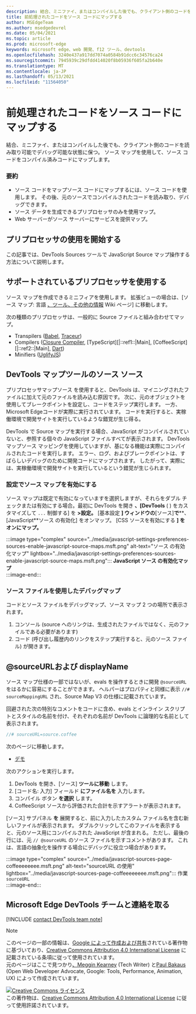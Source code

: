 ```yaml
---
description: 結合、ミニファイ、またはコンパイルした後でも、クライアント側のコードを読み取り可能でデバッグ可能な状態に保つ。
title: 前処理されたコードをソース コードにマップする
author: MSEdgeTeam
ms.author: msedgedevrel
ms.date: 05/04/2021
ms.topic: article
ms.prod: microsoft-edge
keywords: microsoft edge、web 開発、f12 ツール、devtools
ms.openlocfilehash: 3240e437a917dd7074a0584b91dcc6c34576ca24
ms.sourcegitcommit: 7945939c29dfdd414020f8b05936f605fa2b640e
ms.translationtype: MT
ms.contentlocale: ja-JP
ms.lasthandoff: 05/13/2021
ms.locfileid: "11564050"
---
```

<!-- Copyright Meggin Kearney and Paul Bakaus

   Licensed under the Apache License, Version 2.0 (the "License");
   you may not use this file except in compliance with the License.
   You may obtain a copy of the License at

       https://www.apache.org/licenses/LICENSE-2.0

   Unless required by applicable law or agreed to in writing, software
   distributed under the License is distributed on an "AS IS" BASIS,
   WITHOUT WARRANTIES OR CONDITIONS OF ANY KIND, either express or implied.
   See the License for the specific language governing permissions and
   limitations under the License.  -->  
# <a name="map-preprocessed-code-to-source-code"></a>前処理されたコードをソース コードにマップする  

結合、ミニファイ、またはコンパイルした後でも、クライアント側のコードを読み取り可能でデバッグ可能な状態に保つ。  ソース マップを使用して、ソース コードをコンパイル済みコードにマップします。  

### <a name="summary"></a>要約  

*   ソース コードをマップソース コードにマップするには、ソース コードを使用します。  その後、元のソースでコンパイルされたコードを読み取り、デバッグできます。  
*   ソース データを生成できるプリプロセッサのみを使用マップ。  
*   Web サーバーがソース サーバーにサービスを提供マップ。  
    
<!--todo: add link to preprocessors capable of producing Source Maps when section is available -->  
<!--[]: /web/tools/setup/setup-preprocessors?#supported_preprocessors ""  -->  

## <a name="get-started-with-preprocessors"></a>プリプロセッサの使用を開始する  

この記事では、DevTools Sources ツールで JavaScript Source マップ操作する方法について説明します。  <!--For a first overview of what preprocessors are, how each may help, and how Source Maps work; navigate to Set Up CSS & JS Preprocessors.  -->  

<!--todo: add link to Set Up CSS & JS Preprocessors when section is available -->  
<!--[]: /web/tools/setup/setup-preprocessors#debugging-and-editing-preprocessed-content ""  -->  

## <a name="use-a-supported-preprocessor"></a>サポートされているプリプロセッサを使用する  

ソース マップを作成できるミニフィアを使用します。  <!--For the most popular options, navigate to preprocessor support section.  -->  拡張ビューの場合は、[ソース マップ: 言語 [、ツール、その他の情報][GitHubWikiSourceMapsLanguagesTools] Wiki ページ] に移動します。  

<!--todo: add link to display the preprocessor support section when section is available -->  
<!--[]: /web/tools/setup/setup-preprocessors?#supported_preprocessors ""  -->  

次の種類のプリプロセッサは、一般的に Source ファイルと組み合わせてマップ。  

*   Transpilers \([Babel][BabelJS], [Traceur][GitHubWikiGoogleTraceurCompiler]\)  
*   Compilers \([Closure Compiler][GitHubGoogleClosureCompiler], [TypeScript][|::ref1::|Main], [CoffeeScript][|::ref2::|Main], [Dart][DartMain]\)  
*   Minifiers \([UglifyJS][GitHubMishooUglifyJS]\)  
    
## <a name="source-maps-in-devtools-sources-tool"></a>DevTools マップツールのソース ソース  

プリプロセッサマップソース を使用すると、DevTools は、マイニングされたファイルに加えて元のファイルを読み込む原因です。  次に、元のオブジェクトを使用してブレークポイントを設定し、コードをステップ実行します。  一方、Microsoft Edgeコードが実際に実行されています。  コードを実行すると、実稼働環境で開発サイトを実行しているような錯覚が生じ得る。  

DevTools で Source マップを実行する場合、JavaScript がコンパイルされていないと、参照する個々の JavaScript ファイルすべてが表示されます。  DevTools マップソース マッピングを使用していますが、基になる機能は実際にコンパイルされたコードを実行します。  エラー、ログ、およびブレークポイントは、すばらしいデバッグのために開発コードにマップされます。  したがって、実際には、実稼働環境で開発サイトを実行しているという錯覚が生じられます。  

### <a name="enable-source-maps-in-settings"></a>設定でソース マップを有効にする  

ソース マップは既定で有効になっています<!-- \(as of Microsoft Edge 39\)-->を選択しますが、それらをダブル チェックまたは有効にする場合。最初に DevTools を開き **、[DevTools** \( \) をカスタマイズして `...` 制御する] を **>設定。**  [基本設定 **] ウィンドウの**[ソース]**で****、[JavaScript**ソース の有効化] をオンマップ。  [CSS ソースを有効にする **] をオンにマップ。**  

:::image type="complex" source="../media/javascript-settings-preferences-sources-enable-javascript-source-maps.msft.png" alt-text="ソース の有効化マップ" lightbox="../media/javascript-settings-preferences-sources-enable-javascript-source-maps.msft.png":::
   **JavaScript ソース の有効化マップ**  
:::image-end:::  

### <a name="debugging-with-source-maps"></a>ソース ファイルを使用したデバッグマップ  

コードとソース ファイルをデバッグマップ、ソース マップ 2 つの場所で表示されます。  

1.  コンソール \(source へのリンクは、生成されたファイルではなく、元のファイルである必要があります\)  
1.  コード \(呼び出し履歴内のリンクをステップ実行すると、元のソース ファイル\) が開きます。  
    
<!--todo: add link to debugging your code when section is available -->  
<!--[DebugBreakpointsStepCode]: ../debug/breakpoints/step-code.md ""  -->  

## <a name="sourceurl-and-displayname"></a>@sourceURLおよび displayName  

ソース マップ仕様の一部ではないが、evals を操作するときに開発 `@sourceURL` をはるかに容易にすることができます。  ヘルパーはプロパティと同様に表示 `//# sourceMappingURL` され、Source Map V3 の仕様に記載されています。  

回避された次の特別なコメントをコードに含め、evals とインライン スクリプトとスタイルの名前を付け、それぞれの名前が DevTools に論理的な名前として表示されます。  

```javascript
//# sourceURL=source.coffee
```  

次のページに移動します。  

*   [デモ][CssNinjaDemoSourceMapping]

次のアクションを実行します。  

1.  DevTools を開き、[ソース] **ツールに移動** します。  
1.  [コード名: 入力] フィールド **にファイル名を** 入力します。  
1.  コンパイル ボタン **を選択** します。  
1.  CoffeeScript ソースから評価された合計を示すアラートが表示されます。  
    
[ソース] サブパネル **を** 展開すると、前に入力したカスタム ファイル名を含む新しいファイルが表示されます。  ダブルクリックしてこのファイルを表示すると、元のソース用にコンパイルされた JavaScript が含まれる。  ただし、最後の行には、元 `// @sourceURL` のソース ファイルを示すコメントがあります。  これは、言語の抽象化を操作する場合にデバッグに役立つ場合があります。  

:::image type="complex" source="../media/javascript-sources-page-coffeeeeeeee.msft.png" alt-text="sourceURL の使用" lightbox="../media/javascript-sources-page-coffeeeeeeee.msft.png":::
   作業 `sourceURL`  
:::image-end:::  

## <a name="getting-in-touch-with-the-microsoft-edge-devtools-team"></a>Microsoft Edge DevTools チームと連絡を取る

[!INCLUDE [contact DevTools team note](../includes/contact-devtools-team-note.md)]  

<!-- links -->  

[BabelJS]: https://babeljs.io "Babel は JavaScript コンパイラです"  

[CoffeeScriptMain]: https://coffeescript.org "CoffeeScript"  

[CssNinjaDemoSourceMapping]: https://www.thecssninja.com/demo/source_mapping/compile.html "//# sourceURL eval 名前付けの簡単な例"  

[DartMain]: https://www.dartlang.org "ダーツプログラミング言語"  

[GitHubGoogleClosureCompiler]: https://github.com/google/closure-compiler "google/closure-compiler |GitHub"  

[GitHubMishooUglifyJS]: https://github.com/mishoo/UglifyJS "mishoo/UglifyJS |GitHub"  

[GitHubWikiSourceMapsLanguagesTools]: https://github.com/ryanseddon/source-map/wiki/Source-maps:-languages,-tools-and-other-info "ソース マップ: 言語、ツール、その他の情報|GitHub Wiki"  

[GitHubWikiGoogleTraceurCompiler]: https://github.com/google/traceur-compiler/wiki/Getting-Started "Getting Started - google/traceur-compiler |GitHub Wiki"  

[TypeScriptMain]: https://www.typescriptlang.org "TypeScript"  

> [!NOTE]
> このページの一部の情報は、[Google によって作成および共有][GoogleSitePolicies]されている著作物に基づいており、[Creative Commons Attribution 4.0 International License][CCA4IL] に記載されている条項に従って使用されています。  
> 元のページはここで[](https://developers.google.com/web/tools/chrome-devtools/javascript/source-maps)見つかり[、Meggin Kearney][MegginKearney] \(Tech Writer\) と[Paul Bakaus][PaulBakaus] \(Open Web Developer Advocate, Google: Tools, Performance, Animation, UX\) によって作成されています。  

[![Creative Commons ライセンス][CCby4Image]][CCA4IL]  
この著作物は、[Creative Commons Attribution 4.0 International License][CCA4IL] に従って使用許諾されています。  

[CCA4IL]: https://creativecommons.org/licenses/by/4.0  
[CCby4Image]: https://i.creativecommons.org/l/by/4.0/88x31.png  
[GoogleSitePolicies]: https://developers.google.com/terms/site-policies  
[KayceBasques]: https://developers.google.com/web/resources/contributors#kayce-basques  
[MegginKearney]: https://developers.google.com/web/resources/contributors#meggin-kearney  
[PaulBakaus]: https://developers.google.com/web/resources/contributors#paul-bakaus  
